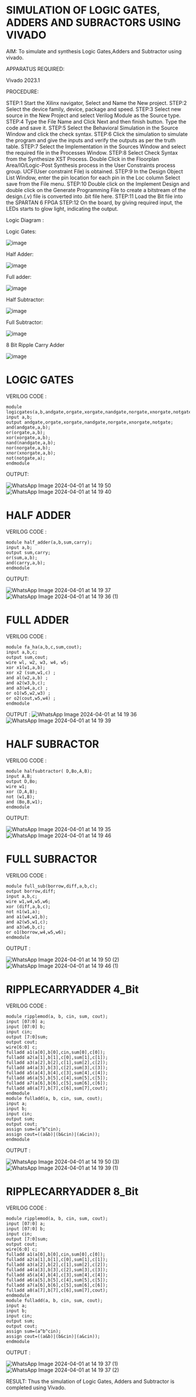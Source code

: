 # SIMULATION OF LOGIC GATES, ADDERS AND SUBRACTORS USING VIVADO
AIM: To simulate and synthesis Logic Gates,Adders and Subtractor using vivado.

APPARATUS REQUIRED: 

Vivado 2023.1

PROCEDURE:

STEP:1 Start the Xilinx navigator, Select and Name the New project. 
STEP:2 Select the device family, device, package and speed. 
STEP:3 Select new source in the New Project and select Verilog Module as the Source type. 
STEP:4 Type the File Name and Click Next and then finish button. Type the code and save it. 
STEP:5 Select the Behavioral Simulation in the Source Window and click the check syntax. 
STEP:6 Click the simulation to simulate the program and give the inputs and verify the outputs as per the truth table. 
STEP:7 Select the Implementation in the Sources Window and select the required file in the Processes Window. 
STEP:8 Select Check Syntax from the Synthesize XST Process. Double Click in the Floorplan Area/IO/Logic-Post Synthesis process in the User Constraints process group. UCF(User constraint File) is obtained. 
STEP:9 In the Design Object List Window, enter the pin location for each pin in the Loc column Select save from the File menu. 
STEP:10 Double click on the Implement Design and double click on the Generate Programming File to create a bitstream of the design.(.v) file is converted into 
.bit file here. 
STEP:11 Load the Bit file into the SPARTAN 6 FPGA 
STEP:12 On the board, by giving required input, the LEDs starts to glow light, indicating the output.

Logic Diagram :

Logic Gates:

![image](https://github.com/navaneethans/VLSI-LAB-EXPERIMENTS/assets/6987778/ee17970c-3ac9-4603-881b-88e2825f41a4)


Half Adder:

![image](https://github.com/navaneethans/VLSI-LAB-EXPERIMENTS/assets/6987778/0e1ecb96-0c25-4556-832b-aeeedfdfe7b9)


Full adder:

![image](https://github.com/navaneethans/VLSI-LAB-EXPERIMENTS/assets/6987778/9bb3964c-438f-469d-a3de-c1cca6f323fb)


Half Subtractor:

![image](https://github.com/navaneethans/VLSI-LAB-EXPERIMENTS/assets/6987778/731470b7-eb4e-49f8-8bb7-2994052a7184)


Full Subtractor:

![image](https://github.com/navaneethans/VLSI-LAB-EXPERIMENTS/assets/6987778/d66f874b-c1f2-44b3-a035-7149b56430c1)


8 Bit Ripple Carry Adder

![image](https://github.com/navaneethans/VLSI-LAB-EXPERIMENTS/assets/6987778/7385a408-40a5-4203-8050-b72818622d79)


# LOGIC GATES

VERILOG CODE :
```
module logicgates(a,b,andgate,orgate,xorgate,nandgate,norgate,xnorgate,notgate);
input a,b;
output andgate,orgate,xorgate,nandgate,norgate,xnorgate,notgate;
and(andgate,a,b);
or(orgate,a,b);
xor(xorgate,a,b);
nand(nandgate,a,b);  
nor(norgate,a,b);
xnor(xnorgate,a,b);
not(notgate,a);
endmodule
```

OUTPUT:

![WhatsApp Image 2024-04-01 at 14 19 50](https://github.com/harikaran814/VLSI-LAB-EXP-1/assets/164861651/d761016b-56d4-47ec-9d75-5af644c626a3)
![WhatsApp Image 2024-04-01 at 14 19 40](https://github.com/harikaran814/VLSI-LAB-EXP-1/assets/164861651/8b277866-b2b8-4da3-89d0-954b778a908a)


# HALF ADDER
VERILOG CODE :
```
module half_adder(a,b,sum,carry);
input a,b;
output sum,carry; 
or(sum,a,b);
and(carry,a,b);
endmodule
```

OUTPUT:

![WhatsApp Image 2024-04-01 at 14 19 37](https://github.com/harikaran814/VLSI-LAB-EXP-1/assets/164861651/116d70f4-b698-4d9a-aa13-9c1988b417fe)
![WhatsApp Image 2024-04-01 at 14 19 36 (1)](https://github.com/harikaran814/VLSI-LAB-EXP-1/assets/164861651/6642c69c-a68d-42fb-98ee-e2ea36025630)


# FULL ADDER

VERILOG CODE :
```
module fa_ha(a,b,c,sum,cout);
input a,b,c;
output sum,cout;
wire wl, w2, w3, w4, w5;
xor x1(w1,a,b);
xor x2 (sum,w1,c) ;
and al(w2,a,b) ;
and a2(w3,b,c);
and a3(w4,a,c) ;
or o1(w5,w2,w3) ;
or o2(cout,w5,w4) ;
endmodule
```

OUTPUT :
![WhatsApp Image 2024-04-01 at 14 19 36](https://github.com/harikaran814/VLSI-LAB-EXP-1/assets/164861651/a7106ba1-5c5f-4c4d-9d31-66dbad63ce53)
![WhatsApp Image 2024-04-01 at 14 19 39](https://github.com/harikaran814/VLSI-LAB-EXP-1/assets/164861651/9b5a3e2f-13fc-4a0d-9413-061eeaf3bbef)


# HALF SUBRACTOR

VERILOG CODE :
```
module halfsubtractor( D,Bo,A,B);
input A,B;
output D,Bo;
wire w1;
xor (D,A,B);
not (w1,B);
and (Bo,B,w1);
endmodule
```

OUTPUT:

![WhatsApp Image 2024-04-01 at 14 19 35](https://github.com/harikaran814/VLSI-LAB-EXP-1/assets/164861651/c2a77dc5-d2be-4a6d-8746-d587cd33f165)
![WhatsApp Image 2024-04-01 at 14 19 46](https://github.com/harikaran814/VLSI-LAB-EXP-1/assets/164861651/f05b66ef-4a79-4520-9751-51004d87db10)


# FULL SUBRACTOR

VERILOG CODE :
```
module full_sub(borrow,diff,a,b,c);
output borrow,diff;
input a,b,c;
wire w1,w4,w5,w6;
xor (diff,a,b,c);
not n1(w1,a);
and a1(w4,w1,b);
and a2(w5,w1,c);
and a3(w6,b,c);
or o1(borrow,w4,w5,w6);
endmodule
```

OUTPUT :

![WhatsApp Image 2024-04-01 at 14 19 50 (2)](https://github.com/harikaran814/VLSI-LAB-EXP-1/assets/164861651/0943900d-f719-4d70-8365-347baf71d8a8)
![WhatsApp Image 2024-04-01 at 14 19 46 (1)](https://github.com/harikaran814/VLSI-LAB-EXP-1/assets/164861651/72507552-3a34-4f9b-9e30-5bdf9b0c92ca)


# RIPPLECARRYADDER 4_Bit

VERILOG CODE :
```
module ripplemod(a, b, cin, sum, cout);
input [07:0] a;
input [07:0] b;
input cin;
output [7:0]sum;
output cout;
wire[6:0] c;
fulladd a1(a[0],b[0],cin,sum[0],c[0]);
fulladd a2(a[1],b[1],c[0],sum[1],c[1]);
fulladd a3(a[2],b[2],c[1],sum[2],c[2]);
fulladd a4(a[3],b[3],c[2],sum[3],c[3]);
fulladd a5(a[4],b[4],c[3],sum[4],c[4]);
fulladd a6(a[5],b[5],c[4],sum[5],c[5]);
fulladd a7(a[6],b[6],c[5],sum[6],c[6]);
fulladd a8(a[7],b[7],c[6],sum[7],cout);
endmodule
module fulladd(a, b, cin, sum, cout);
input a;
input b;
input cin;
output sum;
output cout;
assign sum=(a^b^cin);
assign cout=((a&b)|(b&cin)|(a&cin));
endmodule
```

OUTPUT :

![WhatsApp Image 2024-04-01 at 14 19 50 (3)](https://github.com/harikaran814/VLSI-LAB-EXP-1/assets/164861651/17dbf7a9-a78c-4fc7-89c3-fe940920a391)
![WhatsApp Image 2024-04-01 at 14 19 39 (1)](https://github.com/harikaran814/VLSI-LAB-EXP-1/assets/164861651/a404cdfd-d668-4454-96c0-362af02cd11a)


# RIPPLECARRYADDER 8_Bit

VERILOG CODE :
```
module ripplemod(a, b, cin, sum, cout);
input [07:0] a;
input [07:0] b;
input cin;
output [7:0]sum;
output cout;
wire[6:0] c;
fulladd a1(a[0],b[0],cin,sum[0],c[0]);
fulladd a2(a[1],b[1],c[0],sum[1],c[1]);
fulladd a3(a[2],b[2],c[1],sum[2],c[2]);
fulladd a4(a[3],b[3],c[2],sum[3],c[3]);
fulladd a5(a[4],b[4],c[3],sum[4],c[4]);
fulladd a6(a[5],b[5],c[4],sum[5],c[5]);
fulladd a7(a[6],b[6],c[5],sum[6],c[6]);
fulladd a8(a[7],b[7],c[6],sum[7],cout);
endmodule
module fulladd(a, b, cin, sum, cout);
input a;
input b;
input cin;
output sum;
output cout;
assign sum=(a^b^cin);
assign cout=((a&b)|(b&cin)|(a&cin));
endmodule
```

OUTPUT :

![WhatsApp Image 2024-04-01 at 14 19 37 (1)](https://github.com/harikaran814/VLSI-LAB-EXP-1/assets/164861651/40d226f6-3670-4f58-9a4d-6ecafbe1f280)
![WhatsApp Image 2024-04-01 at 14 19 37 (2)](https://github.com/harikaran814/VLSI-LAB-EXP-1/assets/164861651/19f56c9b-3449-40f9-b5a6-22678a165522)


RESULT:
Thus the simulation of Logic Gates, Adders and Subtractor is completed using Vivado.
